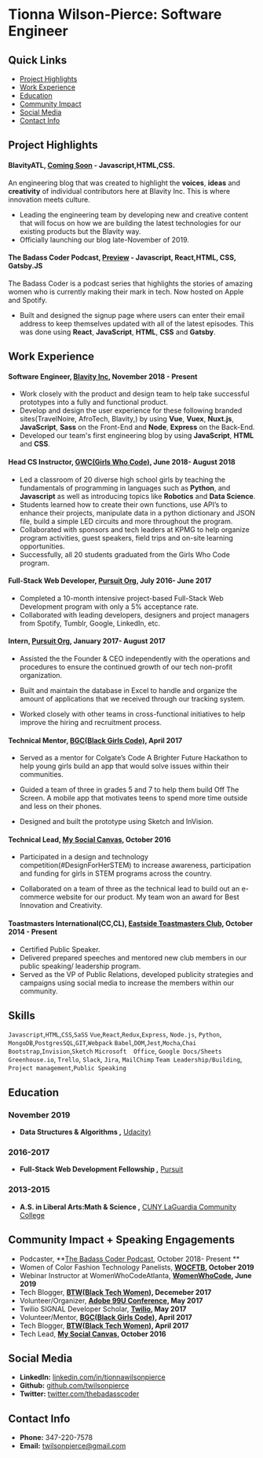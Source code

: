 # Tionna Wilson-Pierce: Software Engineer 

## Quick Links 
* [Project Highlights](#projects)
* [Work Experience](#work-experience)
* [Education](#education)
* [Community Impact](#community-impact)
* [Social Media](#social-media) 
* [Contact Info](#contact-info)  


## Project Highlights <a id ="projects"></a>

#### BlavityATL, [Coming Soon](#) - Javascript,HTML,CSS. 

An engineering blog that was created to highlight the **voices**, **ideas** and **creativity** of individual contributors here at Blavity Inc. This is where innovation meets culture. 

* Leading the engineering team by developing new and creative content that will focus on how we are building the latest  technologies for our existing products but the Blavity way. 
* Officially launching our blog late-November of 2019. 

#### The Badass Coder Podcast, [Preview](https://thebadasscoder.us/) - Javascript, React,HTML, CSS, Gatsby.JS 

The Badass Coder is a podcast series that highlights the stories of amazing women who is currently making their mark in tech. Now hosted on Apple and Spotify. 

* Built and designed the signup page where users can enter their email address to keep themselves updated with all of the latest episodes. This was done using **React**, **JavaScript**, **HTML**, **CSS** and **Gatsby**. 

## Work Experience <a id ="work-experience"></a>

#### Software Engineer, [Blavity Inc](https://blavityinc.com/), November 2018 - Present 

* Work closely with the product and design team to help take successful prototypes into a fully and functional product.
* Develop and design the user experience for these following branded sites(TravelNoire, AfroTech, Blavity,) by using **Vue**, **Vuex**, **Nuxt.js**, **JavaScript**, **Sass** on the Front-End and **Node**, **Express** on the Back-End. 
* Developed our team's first engineering blog by using **JavaScript**, **HTML** and **CSS**. 


#### Head CS Instructor, [GWC(Girls Who Code)](https://girlswhocode.com/), June 2018- August 2018 
* Led a classroom of 20 diverse high school girls by teaching the fundamentals of programming in languages such as **Python**, and **Javascript** as well as introducing topics like **Robotics** and **Data Science**.
*  Students learned how to create their own functions, use API’s to enhance their projects, manipulate data in a python dictionary and JSON file, build a simple LED circuits and more throughout the program.
* Collaborated with sponsors and tech leaders at KPMG to help organize program activities, guest speakers, field trips and on-site learning opportunities.
* Successfully, all 20 students graduated from the Girls Who Code program.

#### Full-Stack Web Developer, [Pursuit Org](https://www.pursuit.org/), July 2016- June 2017 
* Completed a 10-month intensive project-based Full-Stack Web Development program with only a 5% acceptance rate. 
* Collaborated with leading developers, designers and project managers from Spotify, Tumblr, Google, LinkedIn, etc. 

#### Intern, [Pursuit Org](https://www.pursuit.org/), January 2017- August 2017
* Assisted the the Founder & CEO independently with the operations and procedures to ensure the continued growth of our tech non-profit organization.

* Built and maintain the database in Excel to handle and organize the amount of applications that we received through our tracking system.

* Worked closely with other teams in cross-functional initiatives to help improve the hiring and recruitment process. 

####  Technical Mentor, [BGC(Black Girls Code)](http://www.blackgirlscode.com/), April 2017
* Served as a mentor for Colgate’s Code A Brighter Future Hackathon to help young girls build an app that would solve issues within their communities. 

* Guided a team of three in grades 5 and 7 to help them build Off The Screen. A mobile app that motivates teens to spend more time outside and less on their phones. 

* Designed and built the prototype using Sketch and InVision.  

#### Technical Lead, [My Social Canvas](http://mysocialcanvas.com/), October 2016
* Participated in a design and technology competition(#DesignForHerSTEM) to increase awareness, participation and funding for girls in STEM programs across the country.

* Collaborated on a team of three as the technical lead to build out an e-commerce website for our product.  My team won an award for Best Innovation and Creativity. 

#### Toastmasters International(CC,CL), [Eastside Toastmasters Club](https://www.toastmasters.org/), October 2014 - Present 
* Certified Public Speaker. 
* Delivered prepared speeches and mentored new club members in our public speaking/ leadership program.
* Served as the VP of Public Relations, developed publicity strategies and campaigns using social media to increase the members within our community.

## Skills 
`Javascript`,`HTML`,`CSS`,`SaSS`
`Vue`,`React`,`Redux`,`Express`, `Node.js`, `Python`,
`MongoDB`,`PostgresSQL`,`GIT`,`Webpack`
`Babel`,`DOM`,`Jest`,`Mocha`,`Chai`
`Bootstrap`,`Invision`,`Sketch`
`Microsoft  Office`, `Google Docs/Sheets`
`Greenhouse.io`, `Trello`, `Slack`, `Jira`, `MailChimp`
`Team Leadership/Building`, `Project management`,`Public Speaking` 


## Education <a id ="education"></a>

### November 2019
* **Data Structures & Algorithms ,** [Udacity)](https://www.udacity.com/)
### 2016-2017
* **Full-Stack Web Development Fellowship ,** [Pursuit](https://www.pursuit.org/)
### 2013-2015
*  **A.S. in Liberal Arts:Math & Science ,** [CUNY LaGuardia Community College](https://www.laguardia.edu/home/Default.aspx)


## Community Impact + Speaking Engagements <a id ="community-impact"></a>

* Podcaster, **[The Badass Coder Podcast](https://open.spotify.com/show/51wilOkaBNm49wG65TSm5G?si=0w-hq-9pQlKmCKFZ7k4eFQ), October 2018- Present **
* Women of Color Fashion Technology Panelists, **[WOCFTB](https://www.wocftb.com/events-1/6th-wocftb-oak-atlanta-ga), October 2019**
* Webinar Instructor at WomenWhoCodeAtlanta, **[WomenWhoCode](https://www.linkedin.com/posts/activity-6554785756492238848-FbRO), June 2019**
* Tech Blogger, **[BTW(Black Tech Women)](https://medium.com/@BlackTechWomen/the-glow-up-advancing-to-senior-leadership-2b7966f0759e), Decemeber 2017**
* Volunteer/Organizer, **[Adobe 99U Conference](https://conference.99u.com/), May 2017**
* Twilio SIGNAL Developer Scholar, **[Twilio](https://signal.twilio.com/), May 2017**
* Volunteer/Mentor, **[BGC(Black Girls Code)](http://www.blackgirlscode.com/), April 2017**
* Tech Blogger, **[BTW(Black Tech Women)](https://medium.com/@BlackTechWomen/changing-the-face-of-technology-highlights-from-signal-333e686e2e98), April 2017**
* Tech Lead, **[My Social Canvas](http://mysocialcanvas.com/designhackathon/), October 2016**


## Social Media <a id ="social-media"></a>
* **LinkedIn:**  [linkedin.com/in/tionnawilsonpierce](https://www.linkedin.com/in/tionnawilsonpierce)
* **Github:**    [github.com/twilsonpierce](https://github.com/twilsonpierce)
* **Twitter:**   [twitter.com/thebadasscoder](https://twitter.com/thebadasscoder)


## Contact Info <a id ="contact-info"></a>
* **Phone:**  347-220-7578
* **Email:**  [twilsonpierce@gmail.com](twilsonpierce@gmail.com)

